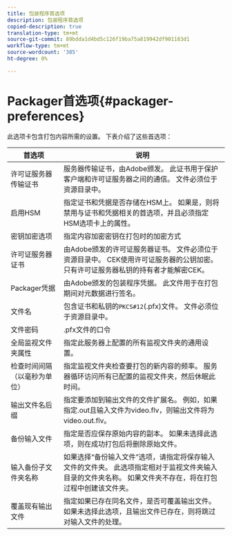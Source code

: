 ```yaml
---
title: 包装程序首选项
description: 包装程序首选项
copied-description: true
translation-type: tm+mt
source-git-commit: 89bdda1d4bd5c126f19ba75a819942df901183d1
workflow-type: tm+mt
source-wordcount: '385'
ht-degree: 0%

---
```



# Packager首选项{#packager-preferences}

此选项卡包含打包内容所需的设置。 下表介绍了这些首选项：

| 首选项 | 说明 |
|--- |--- |
| 许可证服务器传输证书 | 服务器传输证书，由Adobe颁发。 此证书用于保护客户端和许可证服务器之间的通信。 文件必须位于资源目录中。 |
| 启用HSM | 指定证书和凭据是否存储在HSM上。 如果是，则将禁用与证书和凭据相关的首选项，并且必须指定HSM选项卡上的属性。 |
| 密钥加密选项 | 指定内容加密密钥在打包时的加密方式 |
| 许可证服务器证书 | 由Adobe颁发的许可证服务器证书。 文件必须位于资源目录中。 CEK使用许可证服务器的公钥加密。 只有许可证服务器私钥的持有者才能解密CEK。 |
| Packager凭据 | 由Adobe颁发的包装程序凭据。 此文件用于在打包期间对元数据进行签名。 |
| 文件名 | 包含证书和私钥的`PKCS#12`(.pfx)文件。 文件必须位于资源目录中。 |
| 文件密码 | .pfx文件的口令 |
| 全局监视文件夹属性 | 指定此服务器上配置的所有监视文件夹的通用设置。 |
| 检查时间间隔（以毫秒为单位） | 指定监视文件夹检查要打包的新内容的频率。 服务器循环访问所有已配置的监视文件夹，然后休眠此时间。 |
| 输出文件名后缀 | 指定要添加到输出文件的文件扩展名。 例如，如果指定.out且输入文件为video.flv，则输出文件将为video.out.flv。 |
| 备份输入文件 | 指定是否应保存原始内容的副本。 如果未选择此选项，则在成功打包后将删除原始文件。 |
| 输入备份子文件夹名称 | 如果选择“备份输入文件”选项，请指定将保存输入文件的文件夹。 此选项指定相对于监视文件夹输入目录的文件夹名称。 如果文件夹不存在，将在打包过程中创建该文件夹。 |
| 覆盖现有输出文件 | 指定如果已存在同名文件，是否可覆盖输出文件。 如果未选择此选项，且输出文件已存在，则将跳过对输入文件的处理。 |
